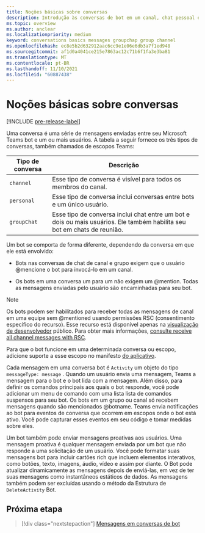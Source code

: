 ```yaml
---
title: Noções básicas sobre conversas
description: Introdução às conversas de bot em um canal, chat pessoal e um ambiente de chat em grupo.
ms.topic: overview
ms.author: anclear
ms.localizationpriority: medium
keyword: conversations basics messages groupchap group channel
ms.openlocfilehash: ec8e5b2d632912aac6cc9e1e06e6db3a7f1ed948
ms.sourcegitcommit: af1d0a4041ce215e7863ac12c71b6f1fa3e3ba81
ms.translationtype: MT
ms.contentlocale: pt-BR
ms.lasthandoff: 11/10/2021
ms.locfileid: "60887438"
---
```

# <a name="conversation-basics"></a>Noções básicas sobre conversas

[!INCLUDE [pre-release-label](~/includes/v4-to-v3-pointer-bots.md)]

Uma conversa é uma série de mensagens enviadas entre seu Microsoft Teams bot e um ou mais usuários. A tabela a seguir fornece os três tipos de conversas, também chamados de escopos Teams:

| Tipo de conversa | Descrição |
| ------- | ----------- |
| `channel` | Esse tipo de conversa é visível para todos os membros do canal. |
| `personal` | Esse tipo de conversa inclui conversas entre bots e um único usuário. |
| `groupChat` | Esse tipo de conversa inclui chat entre um bot e dois ou mais usuários. Ele também habilita seu bot em chats de reunião. |

Um bot se comporta de forma diferente, dependendo da conversa em que ele está envolvido:

* Bots nas conversas de chat de canal e grupo exigem que o usuário @mencione o bot para invocá-lo em um canal.

* Os bots em uma conversa um para um não exigem um @mention. Todas as mensagens enviadas pelo usuário são encaminhadas para seu bot.

> [!NOTE]
> Os bots podem ser habilitados para receber todas as mensagens de canal em uma equipe sem @mentioned usando permissões RSC (consentimento específico do recurso). Esse recurso está disponível apenas na [visualização de desenvolvedor](../../../resources/dev-preview/developer-preview-intro.md) público. Para obter mais informações, [consulte receive all channel messages with RSC](channel-messages-with-rsc.md).

Para que o bot funcione em uma determinada conversa ou escopo, adicione suporte a esse escopo no manifesto [do aplicativo](~/resources/schema/manifest-schema.md).

Cada mensagem em uma conversa bot é `Activity` um objeto do tipo `messageType: message` . Quando um usuário envia uma mensagem, Teams a mensagem para o bot e o bot lida com a mensagem. Além disso, para definir os comandos principais aos quais o bot responde, você pode adicionar um menu de comando com uma lista lista de comandos suspensos para seu bot. Os bots em um grupo ou canal só recebem mensagens quando são mencionados @botname. Teams envia notificações ao bot para eventos de conversa que ocorrem em escopos onde o bot está ativo. Você pode capturar esses eventos em seu código e tomar medidas sobre eles.

Um bot também pode enviar mensagens proativas aos usuários. Uma mensagem proativa é qualquer mensagem enviada por um bot que não responde a uma solicitação de um usuário. Você pode formatar suas mensagens bot para incluir cartões rich que incluem elementos interativos, como botões, texto, imagens, áudio, vídeo e assim por diante. O Bot pode atualizar dinamicamente as mensagens depois de enviá-las, em vez de ter suas mensagens como instantâneos estáticos de dados. As mensagens também podem ser excluídas usando o método da Estrutura de `DeleteActivity` Bot.

## <a name="next-step"></a>Próxima etapa

> [!div class="nextstepaction"]
> [Mensagens em conversas de bot](~/bots/how-to/conversations/conversation-messages.md)
